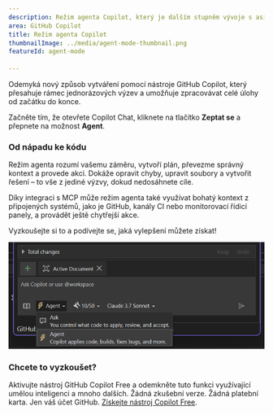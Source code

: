 ```yaml
---
description: Režim agenta Copilot, který je dalším stupněm vývoje s asistencí AI, nyní opustil verzi Preview.
area: GitHub Copilot
title: Režim agenta Copilot
thumbnailImage: ../media/agent-mode-thumbnail.png
featureId: agent-mode

---
```



Odemyká nový způsob vytváření pomocí nástroje GitHub Copilot, který přesahuje rámec jednorázových výzev a umožňuje zpracovávat celé úlohy od začátku do konce.

Začněte tím, že otevřete Copilot Chat, kliknete na tlačítko **Zeptat se** a přepnete na možnost **Agent**.

### Od nápadu ke kódu

Režim agenta rozumí vašemu záměru, vytvoří plán, převezme správný kontext a provede akci. Dokáže opravit chyby, upravit soubory a vytvořit řešení – to vše z jediné výzvy, dokud nedosáhnete cíle.

Díky integraci s MCP může režim agenta také využívat bohatý kontext z připojených systémů, jako je GitHub, kanály CI nebo monitorovací řídicí panely, a provádět ještě chytřejší akce.

Vyzkoušejte si to a podívejte se, jaká vylepšení můžete získat!

![Režim agenta](../media/agent-mode.png)

### Chcete to vyzkoušet?
Aktivujte nástroj GitHub Copilot Free a odemkněte tuto funkci využívající umělou inteligenci a mnoho dalších.
 Žádná zkušební verze. Žádná platební karta. Jen váš účet GitHub. [Získejte nástroj Copilot Free](https://github.com/settings/copilot).
